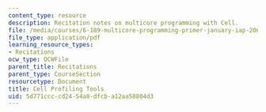 ```yaml
---
content_type: resource
description: Recitation notes on multicore programming with Cell.
file: /media/courses/6-189-multicore-programming-primer-january-iap-2007/5d771ccccd2454a8dfcba12aa58804d3_6189recitatn5.pdf
file_type: application/pdf
learning_resource_types:
- Recitations
ocw_type: OCWFile
parent_title: Recitations
parent_type: CourseSection
resourcetype: Document
title: Cell Profiling Tools
uid: 5d771ccc-cd24-54a8-dfcb-a12aa58804d3
---
```

